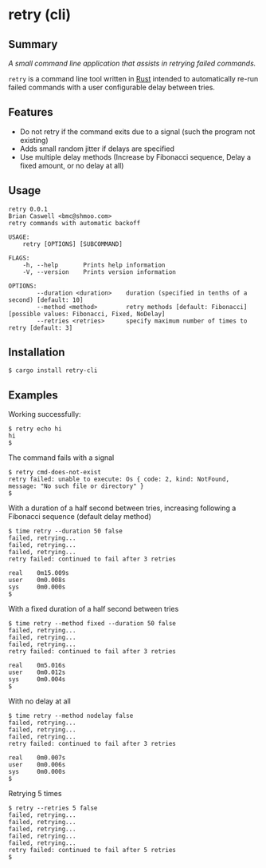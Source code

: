 # retry (cli)

## Summary

*A small command line application that assists in retrying failed commands.*

`retry` is a command line tool written in [Rust](https://www.rust-lang.org/) intended to automatically re-run failed commands with a user configurable delay between tries.

## Features

* Do not retry if the command exits due to a signal (such the program not existing)
* Adds small random jitter if delays are specified
* Use multiple delay methods (Increase by Fibonacci sequence, Delay a fixed amount, or no delay at all)

## Usage

```
retry 0.0.1
Brian Caswell <bmc@shmoo.com>
retry commands with automatic backoff

USAGE:
    retry [OPTIONS] [SUBCOMMAND]

FLAGS:
    -h, --help       Prints help information
    -V, --version    Prints version information

OPTIONS:
        --duration <duration>    duration (specified in tenths of a second) [default: 10]
        --method <method>        retry methods [default: Fibonacci]  [possible values: Fibonacci, Fixed, NoDelay]
        --retries <retries>      specify maximum number of times to retry [default: 3]
```

## Installation

```console
$ cargo install retry-cli
```

## Examples

Working successfully:
```console
$ retry echo hi
hi
$
```

The command fails with a signal
```console
$ retry cmd-does-not-exist
retry failed: unable to execute: Os { code: 2, kind: NotFound, message: "No such file or directory" }
$
```

With a duration of a half second between tries, increasing following a Fibonacci sequence (default delay method)
```console
$ time retry --duration 50 false
failed, retrying...
failed, retrying...
failed, retrying...
retry failed: continued to fail after 3 retries

real    0m15.009s
user    0m0.008s
sys     0m0.000s
$
```

With a fixed duration of a half second between tries
```console
$ time retry --method fixed --duration 50 false
failed, retrying...
failed, retrying...
failed, retrying...
retry failed: continued to fail after 3 retries

real    0m5.016s
user    0m0.012s
sys     0m0.004s
$
```

With no delay at all
```console
$ time retry --method nodelay false
failed, retrying...
failed, retrying...
failed, retrying...
retry failed: continued to fail after 3 retries

real    0m0.007s
user    0m0.006s
sys     0m0.000s
$
```

Retrying 5 times
```console
$ retry --retries 5 false
failed, retrying...
failed, retrying...
failed, retrying...
failed, retrying...
failed, retrying...
retry failed: continued to fail after 5 retries
$
```
